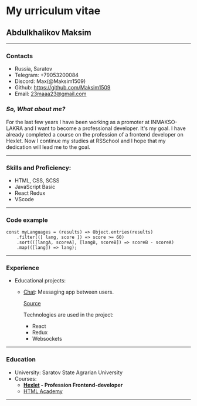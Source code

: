 # My urriculum vitae
## Abdulkhalikov Maksim

***

### Contacts
* Russia, Saratov
* Telegram: +79053200084
* Discord: Max(@Maksim1509)
* Github: https://github.com/Maksim1509
* Email: 23maaa23@gmail.com

### _So, What about me?_

For the last few years I have been working as a promoter at INMAKSO-LAKRA and I want to become a professional developer. It's my goal. I have already completed a course on the profession of a frontend developer on Hexlet. Now I continue my studies at RSSchool and I hope that my dedication will lead me to the goal.

***

### Skills and Proficiency:

* HTML, CSS, SCSS
* JavaScript Basic
* React Redux
* VScode

***

### Code example

```
const myLanguages = (results) => Object.entries(results)
    .filter(([ lang, score ]) => score >= 60)
    .sort(([langA, scoreA], [langB, scoreB]) => scoreB - scoreA)
    .map(([lang]) => lang);
```
***

### Experience

* Educational projects:
  + [Chat](https://thawing-fortress-04345.herokuapp.com/): Messaging app between users.

    [Source](https://github.com/Maksim1509/frontend-project-lvl4)

    Тechnologies are used in the project:
      - React
      - Redux
      - Websockets 

***

### Education

* University: Saratov State Agrarian University
* Courses: 
  + **[Hexlet](https://ru.hexlet.io/u/maksim_a) - Profession Frontend-developer**
  + [HTML Academy](https://htmlacademy.ru/profile/id1042271)

***

  






